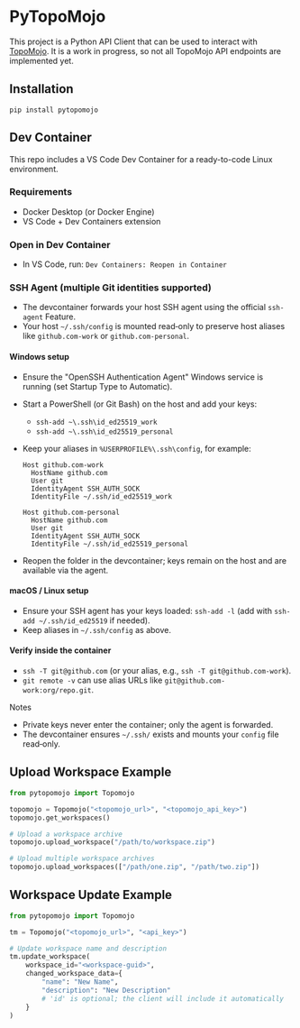 # PyTopoMojo

This project is a Python API Client that can be used to interact with [TopoMojo](https://github.com/cmu-sei/TopoMojo). It is a work in progress, so not all TopoMojo API endpoints are implemented yet.

## Installation

```
pip install pytopomojo
```

## Dev Container

This repo includes a VS Code Dev Container for a ready-to-code Linux environment.

### Requirements

- Docker Desktop (or Docker Engine)
- VS Code + Dev Containers extension

### Open in Dev Container

- In VS Code, run: `Dev Containers: Reopen in Container`

### SSH Agent (multiple Git identities supported)

- The devcontainer forwards your host SSH agent using the official `ssh-agent` Feature.
- Your host `~/.ssh/config` is mounted read‑only to preserve host aliases like `github.com-work` or `github.com-personal`.

#### Windows setup

- Ensure the "OpenSSH Authentication Agent" Windows service is running (set Startup Type to Automatic).
- Start a PowerShell (or Git Bash) on the host and add your keys:
  - `ssh-add ~\.ssh\id_ed25519_work`
  - `ssh-add ~\.ssh\id_ed25519_personal`
- Keep your aliases in `%USERPROFILE%\.ssh\config`, for example:

  ```
  Host github.com-work
    HostName github.com
    User git
    IdentityAgent SSH_AUTH_SOCK
    IdentityFile ~/.ssh/id_ed25519_work

  Host github.com-personal
    HostName github.com
    User git
    IdentityAgent SSH_AUTH_SOCK
    IdentityFile ~/.ssh/id_ed25519_personal
  ```

- Reopen the folder in the devcontainer; keys remain on the host and are available via the agent.

#### macOS / Linux setup

- Ensure your SSH agent has your keys loaded: `ssh-add -l` (add with `ssh-add ~/.ssh/id_ed25519` if needed).
- Keep aliases in `~/.ssh/config` as above.

#### Verify inside the container

- `ssh -T git@github.com` (or your alias, e.g., `ssh -T git@github.com-work`).
- `git remote -v` can use alias URLs like `git@github.com-work:org/repo.git`.

Notes

- Private keys never enter the container; only the agent is forwarded.
- The devcontainer ensures `~/.ssh/` exists and mounts your `config` file read‑only.

## Upload Workspace Example

```python
from pytopomojo import Topomojo

topomojo = Topomojo("<topomojo_url>", "<topomojo_api_key>")
topomojo.get_workspaces()

# Upload a workspace archive
topomojo.upload_workspace("/path/to/workspace.zip")

# Upload multiple workspace archives
topomojo.upload_workspaces(["/path/one.zip", "/path/two.zip"])
```

## Workspace Update Example

```python
from pytopomojo import Topomojo

tm = Topomojo("<topomojo_url>", "<api_key>")

# Update workspace name and description
tm.update_workspace(
    workspace_id="<workspace-guid>",
    changed_workspace_data={
        "name": "New Name",
        "description": "New Description"
        # 'id' is optional; the client will include it automatically
    }
)
```
